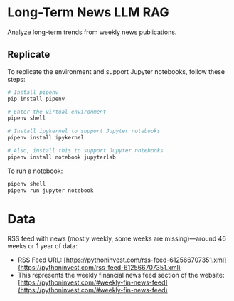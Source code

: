 # Long-Term News LLM RAG
Analyze long-term trends from weekly news publications.

## Replicate
To replicate the environment and support Jupyter notebooks, follow these steps:

```bash
# Install pipenv
pip install pipenv

# Enter the virtual environment
pipenv shell

# Install ipykernel to support Jupyter notebooks
pipenv install ipykernel

# Also, install this to support Jupyter notebooks
pipenv install notebook jupyterlab 
```

To run a notebook:
```bash
pipenv shell
pipenv run jupyter notebook    
```

# Data

RSS feed with news (mostly weekly, some weeks are missing)—around 46 weeks or 1 year of data:

- RSS Feed URL: [https://pythoninvest.com/rss-feed-612566707351.xml](https://pythoninvest.com/rss-feed-612566707351.xml)
- This represents the weekly financial news feed section of the website: [https://pythoninvest.com/#weekly-fin-news-feed](https://pythoninvest.com/#weekly-fin-news-feed)
